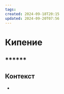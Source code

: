 ```yaml
---
tags: 
created: 2024-09-18T20:15
updated: 2024-09-20T07:56
---
```

# Кипение

## ******

## Контекст
- 

